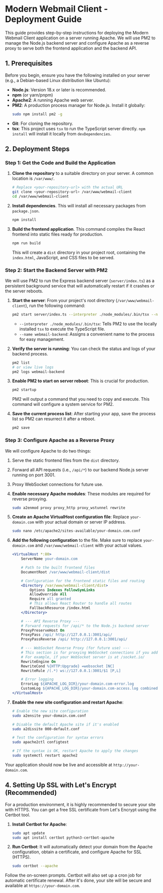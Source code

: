 # Modern Webmail Client - Deployment Guide

This guide provides step-by-step instructions for deploying the Modern Webmail Client application on a server running Apache. We will use PM2 to manage the Node.js backend server and configure Apache as a reverse proxy to serve both the frontend application and the backend API.

## 1. Prerequisites

Before you begin, ensure you have the following installed on your server (e.g., a Debian-based Linux distribution like Ubuntu):

-   **Node.js**: Version 18.x or later is recommended.
-   **npm** (or yarn/pnpm)
-   **Apache2**: A running Apache web server.
-   **PM2**: A production process manager for Node.js. Install it globally:
    ```bash
    sudo npm install pm2 -g
    ```
-   **Git**: For cloning the repository.
-   **tsx**: This project uses `tsx` to run the TypeScript server directly. `npm install` will install it locally from `devDependencies`.

## 2. Deployment Steps

### Step 1: Get the Code and Build the Application

1.  **Clone the repository** to a suitable directory on your server. A common location is `/var/www/`.

    ```bash
    # Replace <your-repository-url> with the actual URL
    git clone <your-repository-url> /var/www/webmail-client
    cd /var/www/webmail-client
    ```

2.  **Install dependencies**. This will install all necessary packages from `package.json`.

    ```bash
    npm install
    ```

3.  **Build the frontend application**. This command compiles the React frontend into static files ready for production.

    ```bash
    npm run build
    ```

    This will create a `dist` directory in your project root, containing the `index.html`, JavaScript, and CSS files to be served.

### Step 2: Start the Backend Server with PM2

We will use PM2 to run the Express backend server (`server/index.ts`) as a persistent background service that will automatically restart if it crashes or the server reboots.

1.  **Start the server**: From your project's root directory (`/var/www/webmail-client`), run the following command:

    ```bash
    pm2 start server/index.ts --interpreter ./node_modules/.bin/tsx --name webmail-backend
    ```

    -   `--interpreter ./node_modules/.bin/tsx`: Tells PM2 to use the locally installed `tsx` to execute the TypeScript file.
    -   `--name webmail-backend`: Assigns a convenient name to the process for easy management.

2.  **Verify the server is running**: You can check the status and logs of your backend process.

    ```bash
    pm2 list
    # or view live logs
    pm2 logs webmail-backend
    ```

3.  **Enable PM2 to start on server reboot**: This is crucial for production.

    ```bash
    pm2 startup
    ```

    PM2 will output a command that you need to copy and execute. This command will configure a system service for PM2.

4.  **Save the current process list**: After starting your app, save the process list so PM2 can resurrect it after a reboot.

    ```bash
    pm2 save
    ```

### Step 3: Configure Apache as a Reverse Proxy

We will configure Apache to do two things:
1.  Serve the static frontend files from the `dist` directory.
2.  Forward all API requests (i.e., `/api/*`) to our backend Node.js server running on port 3001.
3.  Proxy WebSocket connections for future use.

1.  **Enable necessary Apache modules**: These modules are required for reverse proxying.

    ```bash
    sudo a2enmod proxy proxy_http proxy_wstunnel rewrite
    ```

2.  **Create an Apache VirtualHost configuration file**: Replace `your-domain.com` with your actual domain or server IP address.

    ```bash
    sudo nano /etc/apache2/sites-available/your-domain.com.conf
    ```

3.  **Add the following configuration** to the file. Make sure to replace `your-domain.com` and `/var/www/webmail-client` with your actual values.

    ```apache
    <VirtualHost *:80>
        ServerName your-domain.com

        # Path to the built frontend files
        DocumentRoot /var/www/webmail-client/dist

        # Configuration for the frontend static files and routing
        <Directory /var/www/webmail-client/dist>
            Options Indexes FollowSymLinks
            AllowOverride All
            Require all granted
            # This allows React Router to handle all routes
            FallbackResource /index.html
        </Directory>

        # --- API Reverse Proxy ---
        # Forward requests for /api/* to the Node.js backend server
        ProxyPreserveHost On
        ProxyPass /api/ http://127.0.0.1:3001/api/
        ProxyPassReverse /api/ http://127.0.0.1:3001/api/

        # --- WebSocket Reverse Proxy (for future use) ---
        # This section is for proxying WebSocket connections if you add them later.
        # For example, if your WebSocket server is at /socket.io/
        RewriteEngine On
        RewriteCond %{HTTP:Upgrade} =websocket [NC]
        RewriteRule /(.*) ws://127.0.0.1:3001/$1 [P,L]

        # Error logging
        ErrorLog ${APACHE_LOG_DIR}/your-domain.com-error.log
        CustomLog ${APACHE_LOG_DIR}/your-domain.com-access.log combined
    </VirtualHost>
    ```

4.  **Enable the new site configuration and restart Apache**:

    ```bash
    # Enable the new site configuration
    sudo a2ensite your-domain.com.conf

    # Disable the default Apache site if it's enabled
    sudo a2dissite 000-default.conf

    # Test the configuration for syntax errors
    sudo apache2ctl configtest

    # If the syntax is OK, restart Apache to apply the changes
    sudo systemctl restart apache2
    ```

Your application should now be live and accessible at `http://your-domain.com`.

## 4. Setting Up SSL with Let's Encrypt (Recommended)

For a production environment, it is highly recommended to secure your site with HTTPS. You can get a free SSL certificate from Let's Encrypt using the Certbot tool.

1.  **Install Certbot for Apache**:

    ```bash
    sudo apt update
    sudo apt install certbot python3-certbot-apache
    ```

2.  **Run Certbot**: It will automatically detect your domain from the Apache configuration, obtain a certificate, and configure Apache for SSL (HTTPS).

    ```bash
    sudo certbot --apache
    ```

Follow the on-screen prompts. Certbot will also set up a cron job for automatic certificate renewal. After it's done, your site will be secure and available at `https://your-domain.com`.